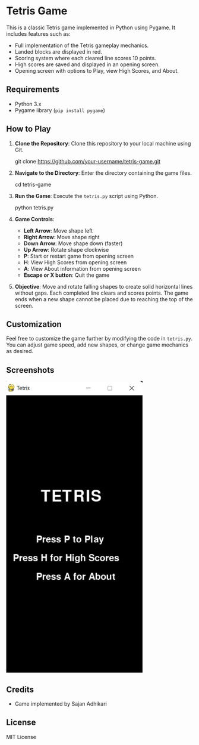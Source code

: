 
# Tetris Game

This is a classic Tetris game implemented in Python using Pygame. It includes features such as:

- Full implementation of the Tetris gameplay mechanics.
- Landed blocks are displayed in red.
- Scoring system where each cleared line scores 10 points.
- High scores are saved and displayed in an opening screen.
- Opening screen with options to Play, view High Scores, and About.

## Requirements

- Python 3.x
- Pygame library (`pip install pygame`)

## How to Play

1. **Clone the Repository**: Clone this repository to your local machine using Git.
   
   git clone https://github.com/your-username/tetris-game.git
   

2. **Navigate to the Directory**: Enter the directory containing the game files.
   
   cd tetris-game
   
2. **Run the Game**: Execute the `tetris.py` script using Python.
  
   python tetris.py
   
3. **Game Controls**:
   - **Left Arrow**: Move shape left
   - **Right Arrow**: Move shape right
   - **Down Arrow**: Move shape down (faster)
   - **Up Arrow**: Rotate shape clockwise
   - **P**: Start or restart game from opening screen
   - **H**: View High Scores from opening screen
   - **A**: View About information from opening screen
   - **Escape or X button**: Quit the game

4. **Objective**: Move and rotate falling shapes to create solid horizontal lines without gaps. Each completed line clears and scores points. The game ends when a new shape cannot be placed due to reaching the top of the screen.

## Customization

Feel free to customize the game further by modifying the code in `tetris.py`. You can adjust game speed, add new shapes, or change game mechanics as desired.

## Screenshots

![opening screen](image.png)

## Credits

- Game implemented by Sajan Adhikari

## License

MIT License

